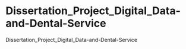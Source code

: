 # Dissertation_Project_Digital_Data-and-Dental-Service
Dissertation_Project_Digital_Data-and-Dental-Service
